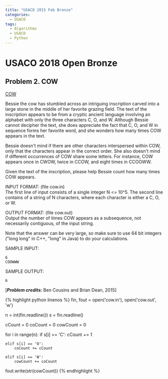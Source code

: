 ```yaml
---
title: "USACO 2015 Feb Bronze"
categories:
  - USACO
tags:
  - Algorithms
  - USACO
  - Python
---
```


# USACO 2018 Open Bronze  

## Problem 2. COW  


[COW](http://www.usaco.org/index.php?page=viewproblem2&cpid=527)    

Bessie the cow has stumbled across an intriguing inscription carved into a large stone in the middle of her favorite grazing field. The text of the inscription appears to be from a cryptic ancient language involving an alphabet with only the three characters C, O, and W. Although Bessie cannot decipher the text, she does appreciate the fact that C, O, and W in sequence forms her favorite word, and she wonders how many times COW appears in the text.  

Bessie doesn't mind if there are other characters interspersed within COW, only that the characters appear in the correct order. She also doesn't mind if different occurrences of COW share some letters. For instance, COW appears once in CWOW, twice in CCOW, and eight times in CCOOWW.  

Given the text of the inscription, please help Bessie count how many times COW appears.  

INPUT FORMAT: (file cow.in)  
The first line of input consists of a single integer N <= 10^5. The second line contains of a string of N characters, where each character is either a C, O, or W.  

OUTPUT FORMAT: (file cow.out)  
Output the number of times COW appears as a subsequence, not necessarily contiguous, of the input string.  

Note that the answer can be very large, so make sure to use 64 bit integers ("long long" in C++, "long" in Java) to do your calculations.  

SAMPLE INPUT:
```
6
COOWWW
```
SAMPLE OUTPUT:
```
6
```
[***Problem credits:*** Ben Cousins and Brian Dean, 2015]


{% highlight python linenos %}
fin, fout = open('cow.in'), open('cow.out', 'w')

n = int(fin.readline())
s = fin.readline()

cCount = 0
coCount = 0
cowCount = 0

for i in range(n):
    if s[i] == 'C':
        cCount += 1

    elif s[i] == 'O':
        coCount += cCount

    elif s[i] == 'W':
        cowCount += coCount

fout.write(str(cowCount))
{% endhighlight %}
